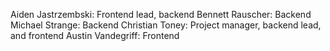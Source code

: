 Aiden Jastrzembski: Frontend lead, backend
Bennett Rauscher: Backend
Michael Strange: Backend
Christian Toney: Project manager, backend lead, and frontend 
Austin Vandegriff: Frontend
